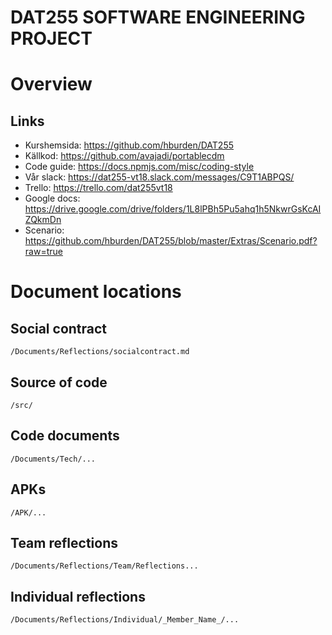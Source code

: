 # DAT255 SOFTWARE ENGINEERING PROJECT

# Overview
## Links
- Kurshemsida: https://github.com/hburden/DAT255
- Källkod: https://github.com/avajadi/portablecdm
- Code guide: https://docs.npmjs.com/misc/coding-style
- Vår slack: https://dat255-vt18.slack.com/messages/C9T1ABPQS/
- Trello: https://trello.com/dat255vt18
- Google docs: https://drive.google.com/drive/folders/1L8lPBh5Pu5ahq1h5NkwrGsKcAIZQkmDn
- Scenario: https://github.com/hburden/DAT255/blob/master/Extras/Scenario.pdf?raw=true

# Document locations
## Social contract
````
/Documents/Reflections/socialcontract.md
````
## Source of code
````
/src/
````
## Code documents
````
/Documents/Tech/...
````
## APKs
````
/APK/...
````
## Team reflections
````
/Documents/Reflections/Team/Reflections...
````
## Individual reflections
````
/Documents/Reflections/Individual/_Member_Name_/...
````
